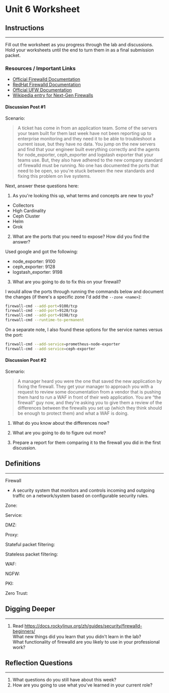 # Unit 6 Worksheet

## Instructions

---

Fill out the worksheet as you progress through the lab and discussions.
Hold your worksheets until the end to turn them in as a final submission packet.

### Resources / Important Links

- [Official Firewalld Documentation](https://firewalld.org/documentation/)
- [RedHat Firewalld Documentation](https://docs.redhat.com/en/documentation/red_hat_enterprise_linux/9/html/configuring_firewalls_and_packet_filters/using-and-configuring-firewalld_firewall-packet-filters)
- [Official UFW Documentation](https://help.ubuntu.com/community/UFW)
- [Wikipedia entry for Next-Gen Firewalls](https://en.wikipedia.org/wiki/Next-generation_firewall)

#### Discussion Post #1

Scenario:
> A ticket has come in from an application team. Some of the servers your team built for them last week
> have not been reporting up to enterprise monitoring and they need it to be able to troubleshoot a current
> issue, but they have no data. You jump on the new servers and find that your engineer built everything
> correctly and the agents for node_exporter, ceph_exporter and logstash exporter that your teams use. But,
> they also have adhered to the new company standard of firewalld must be running. No one has documented the
> ports that need to be open, so you're stuck between the new standards and fixing this problem on live systems.

Next, answer these questions here:

1. As you're looking this up, what terms and concepts are new to you?
- Collectors
- High Cardinality
- Ceph Cluster
- Helm
- Grok

2. What are the ports that you need to expose? How did you find the answer?

Used google and got the following:
- node_exporter: 9100
- ceph_exporter: 9128
- logstash_exporter: 9198


3. What are you going to do to fix this on your firewall?

I would allow the ports through running the commands below and document
the changes (if there's a specific zone I'd add the `--zone <name>`):

```bash
firewall-cmd --add-port=9100/tcp
firewall-cmd --add-port=9128/tcp
firewall-cmd --add-port=9198/tcp
firewall-cmd --runtime-to-permanent
```

On a separate note, I also found these options for the service names versus the port:

```bash
firewall-cmd --add-service=prometheus-node-exporter
firewall-cmd --add-service=ceph-exporter
```


#### Discussion Post #2

Scenario:
> A manager heard you were the one that saved the new application by fixing the firewall. They get your manager
> to approach you with a request to review some documentation from a vendor that is pushing them hard to run a
> WAF in front of their web application. You are “the firewall” guy now, and they're asking you to give them a
> review of the differences between the firewalls you set up (which they think should be enough to protect them)
> and what a WAF is doing.

1. What do you know about the differences now?

2. What are you going to do to figure out more?

3. Prepare a report for them comparing it to the firewall you did in the first discussion.

## Definitions

---

Firewall  
 - A security system that monitors and controls incoming and outgoing traffic on a network/system based on configurable security rules.

Zone:

Service:

DMZ:

Proxy:

Stateful packet filtering:

Stateless packet filtering:

WAF:

NGFW:

PKI: 

Zero Trust: 



## Digging Deeper

---

1. Read <https://docs.rockylinux.org/zh/guides/security/firewalld-beginners/>  
   What new things did you learn that you didn't learn in the lab?  
   What functionality of firewalld are you likely to use in your professional work?

## Reflection Questions

---

1. What questions do you still have about this week?
2. How are you going to use what you've learned in your current role?
